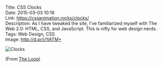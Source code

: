 Title: CSS Clocks  
Date: 2015-03-03 10:16  
Link: https://cssanimation.rocks/clocks/  
Description: As I have tweaked the site, I've familiarized myself with The Web 2.0: HTML, CSS, and JavaScript. This is nifty for web design nerds.  
Tags: Web Design, CSS  
Image: http://d.pr/i/1lATM+  

![Clocks][1]

(From [The Loop][2])

[1]: http://d.pr/i/1lATM+ "Clocks"
[2]: http://www.loopinsight.com/2015/03/03/css-clocks/
